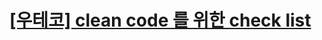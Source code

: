 # [[우테코] clean code 를 위한 check list](https://velog.io/@jinlee/%EC%9A%B0%ED%85%8C%EC%BD%94-clean-code-%EB%A5%BC-%EC%9C%84%ED%95%9C-check-list)